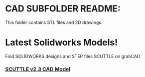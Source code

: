 # CAD SUBFOLDER README:
This folder contains STL files and 2D drawings.

# Latest Solidworks Models!
Find SOLIDWORKS designs and STEP files SCUTTLE on grabCAD
### [SCUTTLE v2.3 CAD Model](https://grabcad.com/library/scuttle-robot-v2-3-1)

